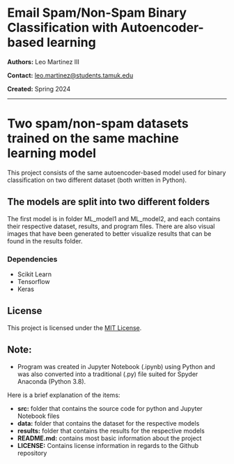 # Email Spam/Non-Spam Binary Classification with Autoencoder-based learning

**Authors:** Leo Martinez III

**Contact:** [leo.martinez@students.tamuk.edu](mailto:leo.martinez@students.tamuk.edu)

**Created:** Spring 2024

---

# Two spam/non-spam datasets trained on the same machine learning model

This project consists of the same autoencoder-based model used for binary classification on two different dataset (both written in Python).

## The models are split into two different folders

The first model is in folder ML_model1 and ML_model2, and each contains their respective dataset, results, and program files.
There are also visual images that have been generated to better visualize results that can be found in the results folder.

### Dependencies

- Scikit Learn
- Tensorflow
- Keras
  
## License

This project is licensed under the [MIT License](LICENSE).

## Note:

- Program was created in Jupyter Notebook (.ipynb) using Python and was also converted into a traditional (.py) file suited for Spyder Anaconda (Python 3.8).

Here is a brief explanation of the items:
- **src:** folder that contains the source code for python and Jupyter Notebook files
- **data:** folder that contains the dataset for the respective models
- **results:** folder that contains the results for the respective models
- **README.md:** contains most basic information about the project
- **LICENSE:** Contains license information in regards to the Github repository
